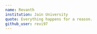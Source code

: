 ```yaml
---
name: Revanth 
institution: Jain University
quote: Everything happens for a reason.
github_user: revi97
---
```

